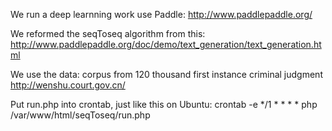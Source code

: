 We run a deep learnning work use Paddle:
http://www.paddlepaddle.org/

We reformed the seqToseq algorithm from this:
http://www.paddlepaddle.org/doc/demo/text_generation/text_generation.html

We use the data: corpus from 120 thousand first instance criminal judgment
http://wenshu.court.gov.cn/

Put run.php into crontab, just like this on Ubuntu:
crontab -e
*/1 * * * * php /var/www/html/seqToseq/run.php
